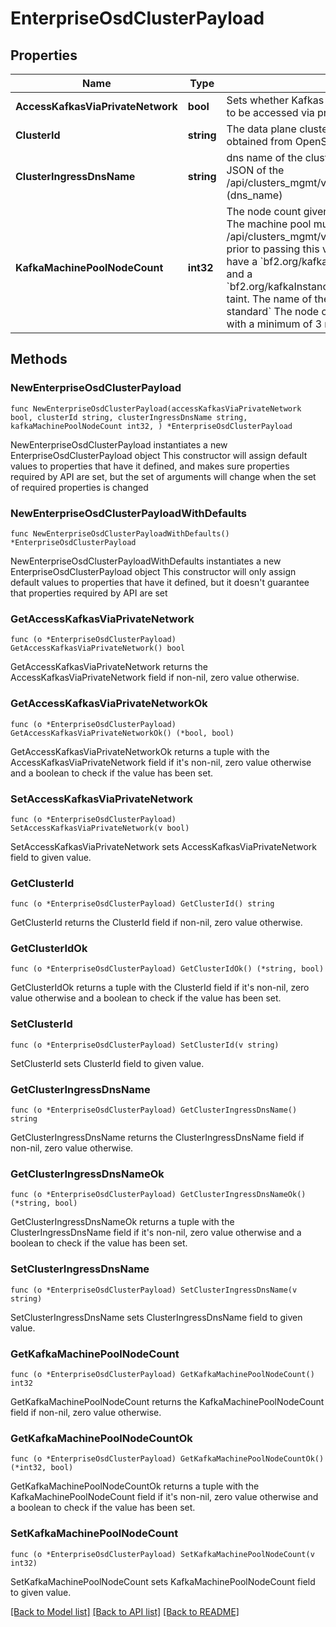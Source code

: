 # EnterpriseOsdClusterPayload

## Properties

Name | Type | Description | Notes
------------ | ------------- | ------------- | -------------
**AccessKafkasViaPrivateNetwork** | **bool** | Sets whether Kafkas created on this data plane cluster have to be accessed via private network | 
**ClusterId** | **string** | The data plane cluster ID. This is the ID of the cluster obtained from OpenShift Cluster Manager (OCM) API | 
**ClusterIngressDnsName** | **string** | dns name of the cluster. Can be obtained from the response JSON of the /api/clusters_mgmt/v1/clusters/&lt;cluster_id&gt;/ingresses (dns_name) | 
**KafkaMachinePoolNodeCount** | **int32** | The node count given to the created kafka machine pool.  The machine pool must be created via /api/clusters_mgmt/v1/clusters/&lt;cluster_id&gt;/machine_pools prior to passing this value. The created machine pool must have a &#x60;bf2.org/kafkaInstanceProfileType&#x3D;standard&#x60; label and a &#x60;bf2.org/kafkaInstanceProfileType&#x3D;standard:NoExecute&#x60; taint. The name of the machine pool must be &#x60;kafka-standard&#x60;  The node count value has to be a multiple of 3 with a minimum of 3 nodes. | 

## Methods

### NewEnterpriseOsdClusterPayload

`func NewEnterpriseOsdClusterPayload(accessKafkasViaPrivateNetwork bool, clusterId string, clusterIngressDnsName string, kafkaMachinePoolNodeCount int32, ) *EnterpriseOsdClusterPayload`

NewEnterpriseOsdClusterPayload instantiates a new EnterpriseOsdClusterPayload object
This constructor will assign default values to properties that have it defined,
and makes sure properties required by API are set, but the set of arguments
will change when the set of required properties is changed

### NewEnterpriseOsdClusterPayloadWithDefaults

`func NewEnterpriseOsdClusterPayloadWithDefaults() *EnterpriseOsdClusterPayload`

NewEnterpriseOsdClusterPayloadWithDefaults instantiates a new EnterpriseOsdClusterPayload object
This constructor will only assign default values to properties that have it defined,
but it doesn't guarantee that properties required by API are set

### GetAccessKafkasViaPrivateNetwork

`func (o *EnterpriseOsdClusterPayload) GetAccessKafkasViaPrivateNetwork() bool`

GetAccessKafkasViaPrivateNetwork returns the AccessKafkasViaPrivateNetwork field if non-nil, zero value otherwise.

### GetAccessKafkasViaPrivateNetworkOk

`func (o *EnterpriseOsdClusterPayload) GetAccessKafkasViaPrivateNetworkOk() (*bool, bool)`

GetAccessKafkasViaPrivateNetworkOk returns a tuple with the AccessKafkasViaPrivateNetwork field if it's non-nil, zero value otherwise
and a boolean to check if the value has been set.

### SetAccessKafkasViaPrivateNetwork

`func (o *EnterpriseOsdClusterPayload) SetAccessKafkasViaPrivateNetwork(v bool)`

SetAccessKafkasViaPrivateNetwork sets AccessKafkasViaPrivateNetwork field to given value.


### GetClusterId

`func (o *EnterpriseOsdClusterPayload) GetClusterId() string`

GetClusterId returns the ClusterId field if non-nil, zero value otherwise.

### GetClusterIdOk

`func (o *EnterpriseOsdClusterPayload) GetClusterIdOk() (*string, bool)`

GetClusterIdOk returns a tuple with the ClusterId field if it's non-nil, zero value otherwise
and a boolean to check if the value has been set.

### SetClusterId

`func (o *EnterpriseOsdClusterPayload) SetClusterId(v string)`

SetClusterId sets ClusterId field to given value.


### GetClusterIngressDnsName

`func (o *EnterpriseOsdClusterPayload) GetClusterIngressDnsName() string`

GetClusterIngressDnsName returns the ClusterIngressDnsName field if non-nil, zero value otherwise.

### GetClusterIngressDnsNameOk

`func (o *EnterpriseOsdClusterPayload) GetClusterIngressDnsNameOk() (*string, bool)`

GetClusterIngressDnsNameOk returns a tuple with the ClusterIngressDnsName field if it's non-nil, zero value otherwise
and a boolean to check if the value has been set.

### SetClusterIngressDnsName

`func (o *EnterpriseOsdClusterPayload) SetClusterIngressDnsName(v string)`

SetClusterIngressDnsName sets ClusterIngressDnsName field to given value.


### GetKafkaMachinePoolNodeCount

`func (o *EnterpriseOsdClusterPayload) GetKafkaMachinePoolNodeCount() int32`

GetKafkaMachinePoolNodeCount returns the KafkaMachinePoolNodeCount field if non-nil, zero value otherwise.

### GetKafkaMachinePoolNodeCountOk

`func (o *EnterpriseOsdClusterPayload) GetKafkaMachinePoolNodeCountOk() (*int32, bool)`

GetKafkaMachinePoolNodeCountOk returns a tuple with the KafkaMachinePoolNodeCount field if it's non-nil, zero value otherwise
and a boolean to check if the value has been set.

### SetKafkaMachinePoolNodeCount

`func (o *EnterpriseOsdClusterPayload) SetKafkaMachinePoolNodeCount(v int32)`

SetKafkaMachinePoolNodeCount sets KafkaMachinePoolNodeCount field to given value.



[[Back to Model list]](../README.md#documentation-for-models) [[Back to API list]](../README.md#documentation-for-api-endpoints) [[Back to README]](../README.md)


